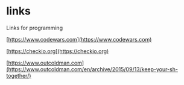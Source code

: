 # links
Links for programming

[https://www.codewars.com](https://www.codewars.com)

[https://checkio.org](https://checkio.org)

[https://www.outcoldman.com](https://www.outcoldman.com/en/archive/2015/09/13/keep-your-sh-together/)
